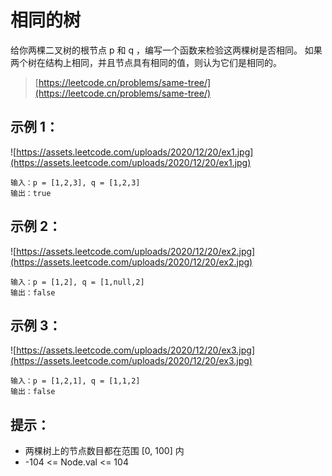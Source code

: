 # 相同的树

给你两棵二叉树的根节点 p 和 q ，编写一个函数来检验这两棵树是否相同。
如果两个树在结构上相同，并且节点具有相同的值，则认为它们是相同的。

> [https://leetcode.cn/problems/same-tree/](https://leetcode.cn/problems/same-tree/)
 

## 示例 1：
![https://assets.leetcode.com/uploads/2020/12/20/ex1.jpg](https://assets.leetcode.com/uploads/2020/12/20/ex1.jpg)
```
输入：p = [1,2,3], q = [1,2,3]
输出：true
```

## 示例 2：
![https://assets.leetcode.com/uploads/2020/12/20/ex2.jpg](https://assets.leetcode.com/uploads/2020/12/20/ex2.jpg)
```
输入：p = [1,2], q = [1,null,2]
输出：false
```

## 示例 3：
![https://assets.leetcode.com/uploads/2020/12/20/ex3.jpg](https://assets.leetcode.com/uploads/2020/12/20/ex3.jpg)
```
输入：p = [1,2,1], q = [1,1,2]
输出：false
```

## 提示：

- 两棵树上的节点数目都在范围 [0, 100] 内
- -104 <= Node.val <= 104